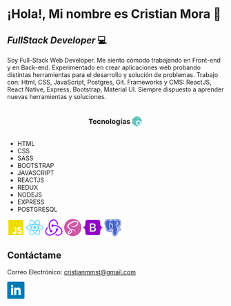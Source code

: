 # ¡Hola!, Mi nombre es Cristian Mora 👋
## _FullStack Developer_ 💻


Soy Full-Stack Web Developer. Me siento cómodo trabajando en Front-end y en Back-end. Experimentado en crear aplicaciones web probando distintas herramientas para el desarrollo y solución de problemas. Trabajo con: Html, CSS, JavaScript, Postgres, Git.  Frameworks y CMS: ReactJS, React Native, Express, Bootstrap, Material UI. Siempre dispuesto a aprender nuevas herramientas y soluciones.

### <div style='display: flex; justify-content: center; align-items: center;' ><p>Tecnologías</p> <img src='./logos/world.svg' alt='linkedin' height='30'></div>

- HTML
- CSS
- SASS
- BOOTSTRAP
- JAVASCRIPT
- REACTJS
- REDUX
- NODEJS
- EXPRESS
- POSTGRESQL

<img src='./logos/javascript.svg' alt='javascript' height='40'> <img src='./logos/react.svg' alt='react' height='40'> <img src='./logos/redux.svg' alt='redux' height='40'> <img src='./logos/sass.svg' alt='sass' height='40'> <img src='./logos/bootstrap.svg' alt='bootstrap' height='40'> <img src='./logos/postgresql.svg' alt='postgresql' height='40'>

## Contáctame

Correo Electrónico: cristianmmst@gmail.com

[<img src='./logos/linkedin.svg' alt='linkedin' height='40'>](https://www.linkedin.com/in/cristian-mora-6342a4248//)
